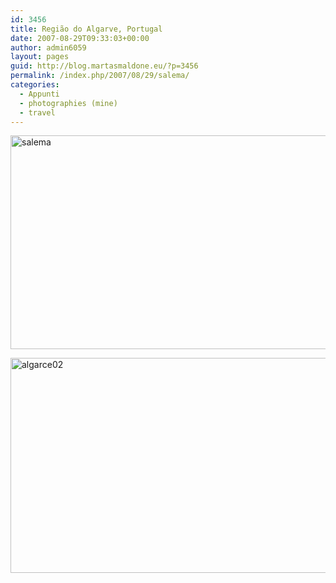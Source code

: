 ```yaml
---
id: 3456
title: Região do Algarve, Portugal
date: 2007-08-29T09:33:03+00:00
author: admin6059
layout: pages
guid: http://blog.martasmaldone.eu/?p=3456
permalink: /index.php/2007/08/29/salema/
categories:
  - Appunti
  - photographies (mine)
  - travel
---
```

[<img class="aligncenter wp-image-3457" src="http://blog.martasmaldone.eu/wp-content/uploads/2016/09/salema.jpg" alt="salema" width="550" height="342" srcset="http://blog.martasmaldone.eu/wp-content/uploads/2016/09/salema.jpg 650w, http://blog.martasmaldone.eu/wp-content/uploads/2016/09/salema-300x186.jpg 300w" sizes="(max-width: 550px) 100vw, 550px" />](http://blog.martasmaldone.eu/wp-content/uploads/2016/09/salema.jpg)

[<img class="aligncenter wp-image-3474" src="http://blog.martasmaldone.eu/wp-content/uploads/2016/09/algarce02.jpg" alt="algarce02" width="550" height="344" srcset="http://blog.martasmaldone.eu/wp-content/uploads/2016/09/algarce02.jpg 650w, http://blog.martasmaldone.eu/wp-content/uploads/2016/09/algarce02-300x187.jpg 300w" sizes="(max-width: 550px) 100vw, 550px" />](http://blog.martasmaldone.eu/wp-content/uploads/2016/09/algarce02.jpg)
